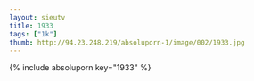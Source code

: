 ```yaml
--- 
layout: sieutv
title: 1933
tags: ["1k"]
thumb: http://94.23.248.219/absoluporn-1/image/002/1933.jpg
---
```

{% include absoluporn key="1933" %} 
